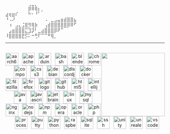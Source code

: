 ⠀⠀⠀⠀⠀⠀⠀⢀⣀⡀⠀⠀⠀⠀⠀⠀⠀⠀⠀⠀⠀⠀<br />
⠀⠀⠀⠀⠀⠀⠀⡿⠿⢿⡆⡀⠀⠀⠀⠀⠀⠀⠀⠀⠀⠀<br />
⣴⢶⣶⠎⠀⠀⠀⠓⠂⠘⠁⠀⠀⠀⠀⠀⠀⠀⠀⠀⠀⠀<br />
⠘⠠⠜⠀⠀⠀⠀⠀⠀⠀⠀⠀⠠⠀⣀⣠⣤⣶⣾⣿⣿⣦<br />
⠀⠰⠀⣠⣄⣨⣿⡻⢿⡷⠀⠀⢠⣾⣿⣿⣿⣿⣿⡿⠿⠋<br />
⠀⣠⣶⣿⣿⣿⣍⣹⡽⠃⣀⣴⣿⣿⣿⡿⠟⠉⠀⠀⠀⠀<br />
⠸⣿⣿⣿⣿⣟⡫⠅⠒⢛⠏⠉⠉⠛⢿⡀⠀⠀⠀⠀⠀⠀<br />

<hr/>

<br clear="both">

<a href="https://www.sirknubble.de/" style="text-decoration:none;">
  
<img align="right" height="200" src="https://avatars.githubusercontent.com/u/102559031?v=4"/>

<div align="center">
<img src="https://cdn.jsdelivr.net/gh/devicons/devicon/icons/aarch64/aarch64-original.svg" height="40" alt="aarch64 logo"  /><img width="12" /><img src="https://cdn.jsdelivr.net/gh/devicons/devicon/icons/apache/apache-original.svg" height="40" alt="apache logo"  /><img width="12" /><img src="https://cdn.jsdelivr.net/gh/devicons/devicon/icons/arduino/arduino-original.svg" height="40" alt="arduino logo"  /><img width="12" /><img src="https://cdn.jsdelivr.net/gh/devicons/devicon/icons/bash/bash-original.svg" height="40" alt="bash logo"  /><img width="12" /><img src="https://cdn.jsdelivr.net/gh/devicons/devicon/icons/blender/blender-original.svg" height="40" alt="blender logo"  /><img width="12" /><img src="https://cdn.jsdelivr.net/gh/devicons/devicon/icons/chrome/chrome-original.svg" height="40" alt="chrome logo"  /><img width="12" /><img src="https://cdn.jsdelivr.net/gh/devicons/devicon/icons/composer/composer-original.svg" height="40" alt="composer logo"  /><img width="12" /><img src="https://cdn.jsdelivr.net/gh/devicons/devicon/icons/css3/css3-original.svg" height="40" alt="css3 logo"  /><img width="12" /><img src="https://cdn.jsdelivr.net/gh/devicons/devicon/icons/debian/debian-original.svg" height="40" alt="debian logo"  /><img width="12" /><img src="https://cdn.jsdelivr.net/gh/devicons/devicon/icons/discordjs/discordjs-original.svg" height="40" alt="discordjs logo"  /><img width="12" /><img src="https://cdn.jsdelivr.net/gh/devicons/devicon/icons/docker/docker-original.svg" height="40" alt="docker logo"  /><img width="12" /><img src="https://cdn.jsdelivr.net/gh/devicons/devicon/icons/filezilla/filezilla-plain.svg" height="40" alt="filezilla logo"  /><img width="12" /><img src="https://cdn.jsdelivr.net/gh/devicons/devicon/icons/firefox/firefox-original.svg" height="40" alt="firefox logo"  /><img width="12" /><img src="https://cdn.jsdelivr.net/gh/devicons/devicon/icons/git/git-original.svg" height="40" alt="git logo"  /><img width="12" /><img src="https://cdn.jsdelivr.net/gh/devicons/devicon/icons/github/github-original.svg" height="40" alt="github logo"  /><img width="12" /><img src="https://cdn.jsdelivr.net/gh/devicons/devicon/icons/html5/html5-original.svg" height="40" alt="html5 logo"  /><img width="12" /><img src="https://cdn.jsdelivr.net/gh/devicons/devicon/icons/intellij/intellij-original.svg" height="40" alt="intellij logo"  /><img width="12" /><img src="https://cdn.jsdelivr.net/gh/devicons/devicon/icons/java/java-original.svg" height="40" alt="java logo"  /><img width="12" /><img src="https://cdn.jsdelivr.net/gh/devicons/devicon/icons/javascript/javascript-original.svg" height="40" alt="javascript logo"  /><img width="12" /><img src="https://cdn.jsdelivr.net/gh/devicons/devicon/icons/jetbrains/jetbrains-original.svg" height="40" alt="jetbrains logo"  /><img width="12" /><img src="https://cdn.jsdelivr.net/gh/devicons/devicon/icons/linux/linux-original.svg" height="40" alt="linux logo"  /><img width="12" /><img src="https://cdn.jsdelivr.net/gh/devicons/devicon/icons/mysql/mysql-original.svg" height="40" alt="mysql logo"  /><img width="12" /><img src="https://cdn.jsdelivr.net/gh/devicons/devicon/icons/nginx/nginx-original.svg" height="40" alt="nginx logo"  /><img width="12" /><img src="https://cdn.jsdelivr.net/gh/devicons/devicon/icons/nodejs/nodejs-original.svg" height="40" alt="nodejs logo"  /><img width="12" /><img src="https://cdn.jsdelivr.net/gh/devicons/devicon/icons/npm/npm-original-wordmark.svg" height="40" alt="npm logo"  /><img width="12" /><img src="https://cdn.jsdelivr.net/gh/devicons/devicon/icons/opera/opera-original.svg" height="40" alt="opera logo"  /><img width="12" /><img src="https://cdn.jsdelivr.net/gh/devicons/devicon/icons/oracle/oracle-original.svg" height="40" alt="oracle logo"  /><img width="12" /><img src="https://cdn.jsdelivr.net/gh/devicons/devicon/icons/php/php-original.svg" height="40" alt="php logo"  /><img width="12" /><img src="https://cdn.jsdelivr.net/gh/devicons/devicon/icons/processing/processing-original.svg" height="40" alt="processing logo"  /><img width="12" /><img src="https://cdn.jsdelivr.net/gh/devicons/devicon/icons/putty/putty-original.svg" height="40" alt="putty logo"  /><img width="12" /><img src="https://cdn.jsdelivr.net/gh/devicons/devicon/icons/python/python-original.svg" height="40" alt="python logo"  /><img width="12" /><img src="https://cdn.jsdelivr.net/gh/devicons/devicon/icons/raspberrypi/raspberrypi-original.svg" height="40" alt="raspberrypi logo"  /><img width="12" /><img src="https://cdn.jsdelivr.net/gh/devicons/devicon/icons/sqlite/sqlite-original.svg" height="40" alt="sqlite logo"  /><img width="12" /><img src="https://cdn.jsdelivr.net/gh/devicons/devicon/icons/ssh/ssh-original.svg" height="40" alt="ssh logo"  /><img width="12" /><img src="https://cdn.jsdelivr.net/gh/devicons/devicon/icons/unity/unity-original.svg" height="40" alt="unity logo"  /><img width="12" /><img src="https://cdn.jsdelivr.net/gh/devicons/devicon/icons/unrealengine/unrealengine-original.svg" height="40" alt="unrealengine logo"  /><img width="12" /><img src="https://cdn.jsdelivr.net/gh/devicons/devicon/icons/vscode/vscode-original.svg" height="40" alt="vscode logo"  />
</div>
</a>
